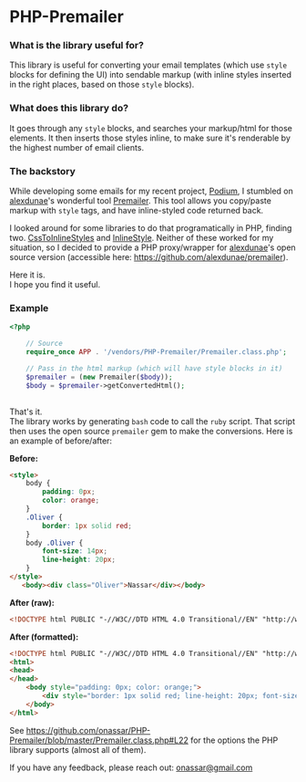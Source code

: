 PHP-Premailer
=============

### What is the library useful for?

This library is useful for converting your email templates (which use `style` blocks for defining the UI) into sendable markup (with inline styles inserted in the right places, based on those `style` blocks).

### What does this library do?

It goes through any `style` blocks, and searches your markup/html for those elements. It then inserts those styles inline, to make sure it's renderable by the highest number of email clients.

### The backstory

While developing some emails for my recent project, [Podium](http://hellopodium.com/), I stumbled on [alexdunae](https://github.com/alexdunae)'s wonderful tool [Premailer](http://premailer.dialect.ca/). This tool allows you copy/paste markup with `style` tags, and have inline-styled code returned back.

I looked around for some libraries to do that programatically in PHP, finding two. [CssToInlineStyles](https://github.com/tijsverkoyen/CssToInlineStyles) and [InlineStyle](https://github.com/christiaan/InlineStyle). Neither of these worked for my situation, so I decided to provide a PHP proxy/wrapper for [alexdunae](https://github.com/alexdunae/premailer)'s open source version (accessible here: <https://github.com/alexdunae/premailer>).

Here it is.  
I hope you find it useful.

### Example

``` php
<?php

    // Source
    require_once APP . '/vendors/PHP-Premailer/Premailer.class.php';

    // Pass in the html markup (which will have style blocks in it)
    $premailer = (new Premailer($body));    
    $body = $premailer->getConvertedHtml();
    
```

That's it.  
The library works by generating `bash` code to call the `ruby` script. That script then uses the open source `premailer` gem to make the conversions. Here is an example of before/after:

**Before:**

``` html
<style>
	body {
		padding: 0px;
		color: orange;
	}
	.Oliver {
		border: 1px solid red;
	}
	body .Oliver {
		font-size: 14px;
		line-height: 20px;
	}
</style>
   <body><div class="Oliver">Nassar</div></body>
```

**After (raw):**

``` html
<!DOCTYPE html PUBLIC "-//W3C//DTD HTML 4.0 Transitional//EN" "http://www.w3.org/TR/REC-html40/loose.dtd"><html><head></head><body style="padding: 0px; color: orange;"><div style="border: 1px solid red; line-height: 20px; font-size: 14px;">Nassar</div></body></html>
```

**After (formatted):**

``` html
<!DOCTYPE html PUBLIC "-//W3C//DTD HTML 4.0 Transitional//EN" "http://www.w3.org/TR/REC-html40/loose.dtd">
<html>
<head>
</head>
	<body style="padding: 0px; color: orange;">
		<div style="border: 1px solid red; line-height: 20px; font-size: 14px;">Nassar</div>
	</body>
</html>
```

See <https://github.com/onassar/PHP-Premailer/blob/master/Premailer.class.php#L22> for the options the PHP library supports (almost all of them).

If you have any feedback, please reach out: <onassar@gmail.com>